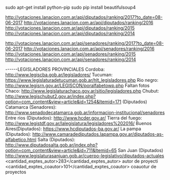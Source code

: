 sudo apt-get install python-pip
sudo pip install beautifulsoup4

http://votaciones.lanacion.com.ar/api/diputados/ranking/2017?to_date=08-06-2017
http://votaciones.lanacion.com.ar/api/diputados/ranking/2016
http://votaciones.lanacion.com.ar/api/diputados/ranking/2015
http://votaciones.lanacion.com.ar/api/diputados/ranking/2014


http://votaciones.lanacion.com.ar/api/senadores/ranking/2017?to_date=08-06-2017
http://votaciones.lanacion.com.ar/api/senadores/ranking/2016
http://votaciones.lanacion.com.ar/api/senadores/ranking/2015
http://votaciones.lanacion.com.ar/api/senadores/ranking/2014

------LEGISLADORES PROVINCIALES
Cordoba: http://www.legiscba.gob.ar/legisladores/
Tucuman: https://www.legislaturadetucuman.gob.ar/hlt_legisladores.php
Rio negro: http://www.legisrn.gov.ar/LEGISCON/poralfabetowp.php Faltan fotos
Chaco: http://www.legislaturachaco.gov.ar/sitio/legisladores.php
Chubut: http://www.legischubut2.gov.ar/index.php?option=com_content&view=article&id=1254&Itemid=171 (Diputados)
Catamarca (Senadores): http://www.senadodecatamarca.gob.ar/informacion-institucional/senadores
Entre rios (Diputados): http://www.hcder.gov.ar/
Tierra del fuego: http://www.legistdf.gov.ar/lalegislatura/legisladores%202016/
Buenos Aires(Diputados): https://www.hcdiputados-ba.gov.ar/
La pampa (Diputados): http://www.camaradediputados.lapampa.gov.ar/diputados-as-alfabetico.html
Salta (Diputados): http://www.diputadosalta.gob.ar/index.php?option=com_content&view=article&id=711&Itemid=65
San Juan (Diputados) http://www.legislaturasanjuan.gob.ar/cuerpo-legislativo/diputados-actuales
<cantidad_exptes_autor>283</cantidad_exptes_autor> autor de proyecti
<cantidad_exptes_coautor>101</cantidad_exptes_coautor> coauotur de proyectos